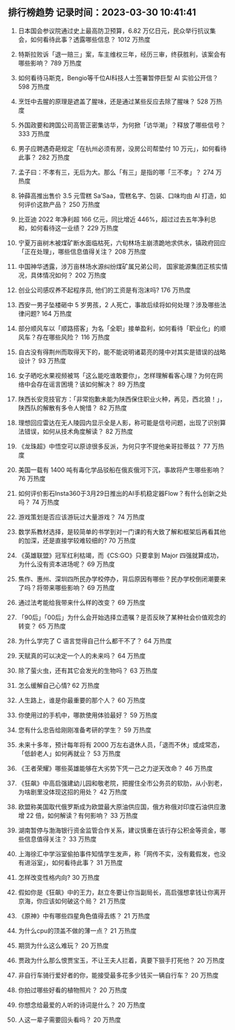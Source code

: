 
## 排行榜趋势 记录时间：2023-03-30 10:41:41
  
  1. 日本国会参议院通过史上最高防卫预算，6.82 万亿日元，民众举行抗议集会，如何看待此事？透露哪些信息？ 1012 万热度
    
  2. 特斯拉败诉「退一赔三」案，车主维权三年，经历三审，终获胜利，该案会有哪些影响？ 789 万热度
    
  3. 如何看待马斯克，Bengio等千位AI科技人士签署暂停巨型 AI 实验公开信？ 598 万热度
    
  4. 烹饪中去腥的原理是遮盖了腥味，还是通过某些反应去除了腥味？ 528 万热度
    
  5. 外国政要和跨国公司高管正密集访华，为何掀「访华潮」？释放了哪些信号？ 333 万热度
    
  6. 男子应聘遇奇葩规定「在杭州必须有房，没房公司帮垫付 10 万元」，如何看待此事？ 282 万热度
    
  7. 孟子曰：不孝有三，无后为大。那么「有三」是指的哪「三不孝」？ 274 万热度
    
  8. 钟薛高推出售价 3.5 元雪糕 Sa’Saa，雪糕名字、包装、口味均由 AI 打造，如何评价这款产品？ 250 万热度
    
  9. 比亚迪 2022 年净利超 166 亿元，同比增近 446%，超过过去五年净利总和，如何看待这一业绩？ 229 万热度
    
  10. 宁夏万亩树木被煤矿断水面临枯死，六旬林场主崩溃跪地求供水，镇政府回应「正在处理」，哪些信息值得关注？ 208 万热度
    
  11. 中国神华透露，涉万亩林场水源纠纷煤矿属兄弟公司， 国家能源集团正核实情况，具体情况如何？ 202 万热度
    
  12. 创业公司感叹养不起程序员, 他们的工资是有泡沫吗? 176 万热度
    
  13. 西安一男子坠楼砸中 5 岁男孩，2 人死亡，事故后续将如何处理？涉及哪些法律问题? 164 万热度
    
  14. 部分顺风车以「顺路搭客」为名「全职」接单盈利，如何看待「职业化」的顺风车？存在哪些风险？ 116 万热度
    
  15. 自古没有得荆州而取得天下的，能不能说明诸葛亮的隆中对其实是错误的战略设计？ 93 万热度
    
  16. 女子晒吃水果视频被骂「这么能吃谁敢要你」，怎样理解看客心理？为何在网络中会存在谣言困境？该如何解决？ 89 万热度
    
  17. 陕西长安竞技官方：「非常抱歉未能为陕西保住职业火种，再见，西北狼！」，陕西队的解散有多令人惋惜？ 82 万热度
    
  18. 理想回应雷达在无人陵园内显示全是人影，称可能是信号问题，出现了识别算法错误，如何从技术角度解读？ 82 万热度
    
  19. 《龙珠超》中悟空可以原谅很多反派，为何只字不提他亲哥拉蒂兹？ 77 万热度
    
  20. 美国一载有 1400 吨有毒化学品驳船在俄亥俄河下沉，事故将产生哪些影响？ 76 万热度
    
  21. 如何评价影石Insta360于3月29日推出的AI手机稳定器Flow？有什么创新之处吗？ 74 万热度
    
  22. 游戏策划是否应该游玩过大量游戏？ 74 万热度
    
  23. 数学系教材选择，是较简单的书学到对一门课的有大致了解和框架后再看其他的加深，还是直接学较难较细的? 70 万热度
    
  24. 《英雄联盟》冠军红利枯竭，而《CS:GO》只要拿到 Major 四强就算成功，为什么没有资本进场呢？ 69 万热度
    
  25. 焦作、惠州、深圳四所民办学校停办，背后原因有哪些？民办学校倒闭潮要来了吗？将带来哪些影响？ 69 万热度
    
  26. 通过法考能给我带来什么样的改变？ 69 万热度
    
  27. 「90后」「00后」为什么会开始选择立遗嘱？是否反映了某种社会价值观念的转变？ 65 万热度
    
  28. 为什么学完了 C 语言觉得自己什么都干不了？ 64 万热度
    
  29. 天赋真的可以决定一个人的未来吗？ 64 万热度
    
  30. 除了萤火虫，还有其它会发光的生物吗？ 63 万热度
    
  31. 怎么缓解自己心情? 62 万热度
    
  32. 人生路上，谁是你最重要的那个人？ 60 万热度
    
  33. 你使用过的手机中，哪款使用体验最好？ 59 万热度
    
  34. 您有什么忠告给刚刚准备考研的学生？ 59 万热度
    
  35. 未来十多年，预计每年将有 2000 万左右退休人员，「退而不休」或成常态，「低龄老人」如何再就业？ 53 万热度
    
  36. 《王者荣耀》哪些英雄能够在大劣势下凭一己之力逆天改命？ 46 万热度
    
  37. 《狂飙》中高启强建幼儿园和敬老院，把握住全市公务员的软肋，从小到老，为啥剧里没体现这招的用处？ 42 万热度
    
  38. 欧盟称美国取代俄罗斯成为欧盟最大原油供应国，俄方称俄对印度石油供应激增 22 倍，如何解读？有何影响？ 33 万热度
    
  39. 湖南暂停与渤海银行资金监管合作关系，建议慎重在该行存公积金等资金，哪些信息值得关注？ 33 万热度
    
  40. 上海徐汇中学浴室偷拍事件知情学生发声，称「网传不实，没有戴假发，也没有进浴室」，如何看待此事？ 31 万热度
    
  41. 怎样改变性格内向? 30 万热度
    
  42. 假如你是《狂飙》中的王力，赵立冬要让你当副局长，高启强想拿钱让你离开京海，你应该如何破这个局？ 21 万热度
    
  43. 《原神》中有哪些四星角色值得去练？ 21 万热度
    
  44. 为什么cpu的顶盖不做的薄一点？ 21 万热度
    
  45. 期货为什么这么难玩？ 20 万热度
    
  46. 贾政为什么那么恨贾宝玉，不让王夫人拦着，真要下狠手打死他？ 20 万热度
    
  47. 非自行车骑行爱好者的你，能接受最多花多少钱买一辆自行车？ 20 万热度
    
  48. 你拍过哪些好看的植物照片？ 20 万热度
    
  49. 你想念给最爱的人听的诗词是什么？ 20 万热度
    
  50. 人这一辈子需要回头看吗？ 20 万热度
    
